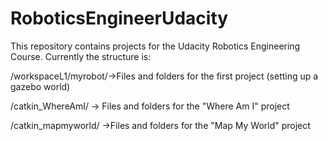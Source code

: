 # RoboticsEngineerUdacity
This repository contains projects for the Udacity Robotics Engineering Course.
Currently the structure is:

/workspaceL1/myrobot/->Files and folders for the first project (setting up a gazebo world)

/catkin_WhereAmI/ -> Files and folders for the "Where Am I" project

/catkin_mapmyworld/ ->Files and folders for the "Map My World" project
